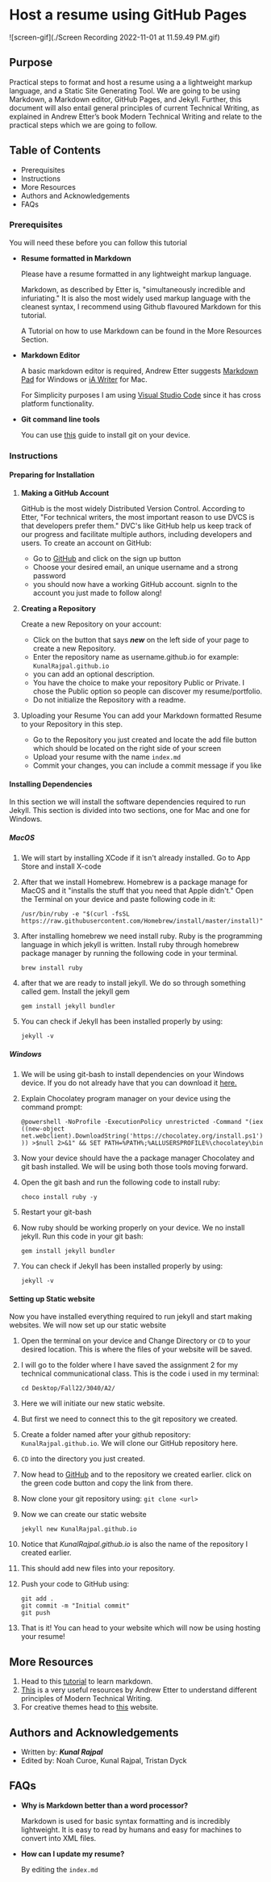 # Host a resume using GitHub Pages

![screen-gif](./Screen Recording 2022-11-01 at 11.59.49 PM.gif)

## Purpose

Practical steps to format and host a resume using a a lightweight markup language, and a Static Site Generating Tool. We are going to be using Markdown, a Markdown editor, GitHub Pages, and Jekyll. Further, this document will also entail general principles of current Technical Writing, as explained in Andrew Etter’s book Modern Technical Writing and relate to the practical steps which we are going to follow. 

## Table of Contents

+ Prerequisites
+ Instructions
+ More Resources
+ Authors and Acknowledgements
+ FAQs
### Prerequisites

You will need these before you can follow this tutorial

- **Resume formatted in Markdown**

	Please have a resume formatted in any lightweight markup language.

	Markdown, as described by Etter is, "simultaneously incredible and infuriating." It is also the most widely used markup language with the cleanest syntax, I recommend using Github flavoured Markdown for this tutorial.

	A Tutorial on how to use Markdown can be found in the More Resources Section.

- **Markdown Editor**

	A basic markdown editor is required, Andrew Etter suggests [Markdown Pad](http://www.markdownpad.com/) for Windows or [iA Writer](https://ia.net/writer) for Mac.
	
	For Simplicity purposes I am using [Visual Studio Code](https://code.visualstudio.com/Download) since it has cross platform functionality.

- **Git command line tools**

	You can use [this](https://github.com/git-guides/install-git) guide to install git on your device.

### Instructions

#### Preparing for Installation

1. **Making a GitHub Account**

	GitHub is the most widely Distributed Version Control. According to Etter, "For technical writers, the most important reason to use DVCS is that developers prefer them."  DVC's like GitHub help us keep track of our progress and facilitate multiple authors, including developers and users. To create an account on GitHub:
	* Go to [GitHub](https://github.com/) and click on the sign up button 
	* Choose your desired email, an unique username and a strong password
	* you should now have a working GitHub account. signIn to the account you just made to follow along!

2. **Creating a Repository**

	Create a new Repository on your account:
	* Click on the button that says ***new*** on the left side of your page to create a new Repository.
	* Enter the repository name as username.github.io for example: `KunalRajpal.github.io`
	* you can add an optional description.
	* You have the choice to make your repository Public or Private. I chose the Public option so people can discover my resume/portfolio.
	* Do not initialize the Repository with a readme.

3. Uploading your Resume
	You can add your Markdown formatted Resume to your Repository in this step. 
	* Go to the Repository you just created and locate the add file button which should be located on the right side of your screen
	* Upload your resume with the name `index.md`
	* Commit your changes, you can include a commit message if you like

#### Installing Dependencies

In this section we will install the software dependencies required to run Jekyll. This section is divided into two sections, one for Mac and one for Windows.

##### MacOS

1. We will start by installing XCode if it isn't already installed. Go to App Store and install X-code

2. After that we install Homebrew. Homebrew is a package manage for MacOS and it "installs the stuff that you need that Apple didn't." Open the Terminal on your device and paste following code in it:

	`/usr/bin/ruby -e "$(curl -fsSL https://raw.githubusercontent.com/Homebrew/install/master/install)"`

3. After installing homebrew we need install ruby. Ruby is the programming language in which jekyll is written. Install ruby through homebrew package manager by running the following code in your terminal.

	`brew install ruby`

4. after that we are ready to install jekyll. We do so through something called gem. Install the jekyll gem

	`gem install jekyll bundler`

7. You can check if Jekyll has been installed properly by using:

	`jekyll -v`

##### Windows

1. We will be using git-bash to install dependencies on your Windows device. If you do not already have that you can download it [here.](https://git-scm.com/downloads)

2. Explain Chocolatey program manager on your device using the command prompt:

	`@powershell -NoProfile -ExecutionPolicy unrestricted -Command "(iex ((new-object net.webclient).DownloadString('https://chocolatey.org/install.ps1'))) >$null 2>&1" && SET PATH=%PATH%;%ALLUSERSPROFILE%\chocolatey\bin`

3. Now your device should have the a package manager Chocolatey and git bash installed. We will be using both those tools moving forward. 

4. Open the git bash and run the following code to install ruby:

	`choco install ruby -y`

4. Restart your git-bash

5. Now ruby should be working properly on your device. We no install jekyll. Run this code in your git bash:

	`gem install jekyll bundler`

6. You can check if Jekyll has been installed properly by using:

	`jekyll -v`

#### Setting up Static website

Now you have installed everything required to run jekyll and start making websites. We will now set up our static website

1. Open the terminal on your device and Change Directory or `CD` to your desired location. This is where the files of your website will be saved.

2. I will go to the folder where I have saved the assignment 2 for my technical communicational class. This is the code i used in my terminal:
	
	`cd Desktop/Fall22/3040/A2/`

3. Here we will initiate our new static website.

4. But first we need to connect this to the git repository we created.

5. Create a folder named after your github repository: `KunalRajpal.github.io`. We will clone our GitHub repository here.

6. `CD` into the directory you just created.

7. Now head to [GitHub](https://github.com/) and to the repository we created earlier. click on the green code button and copy the link from there. 

8. Now clone your git repository using:
	`git clone <url>`

9. Now we can create our static website

	`jekyll new KunalRajpal.github.io`

10. Notice that *KunalRajpal.github.io* is also the name of the repository I created earlier.

11. This should add new files into your repository. 

12. Push your code to GitHub using:

	``` 
	git add .
	git commit -m "Initial commit"
	git push
	```

13. That is it! You can head to your website which will now be using hosting your resume!


##  More Resources

1. Head to this [tutorial](https://www.markdowntutorial.com) to learn markdown.
2. [This](https://www.amazon.ca/Modern-Technical-Writing-Introduction-Documentation-ebook/dp/B01A2QL9SS) is a very useful resources by Andrew Etter to understand different principles of Modern Technical Writing.
3. For creative themes head to [this](https://jekyllthemes.io) website. 
##  Authors and Acknowledgements

* Written by: ***Kunal Rajpal***
* Edited by: Noah Curoe, Kunal Rajpal, Tristan Dyck

##  FAQs

* **Why is Markdown better than a word processor?**

	Markdown is used for basic syntax formatting and is incredibly lightweight. It is easy to read by humans and easy for machines to convert into XML files.
* **How can I update my resume?**

	By editing the `index.md`
